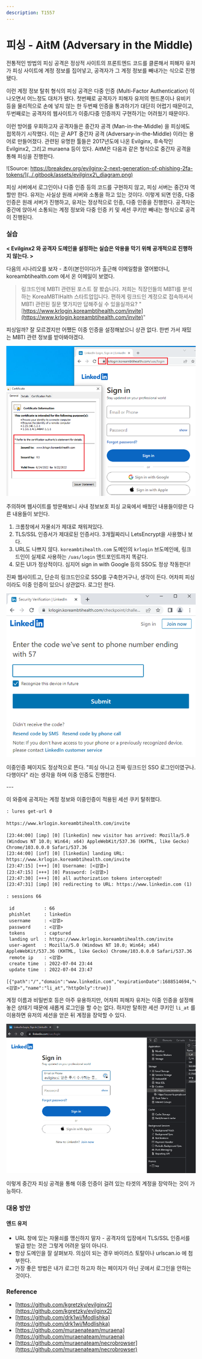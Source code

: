 ```yaml
---
description: T1557
---
```


# 피싱 - AitM (Adversary in the Middle)

전통적인 방법의 피싱 공격은 정상적 사이트의 프론트엔드 코드를 클론해서 피해자 유저가 피싱 사이트에 계정 정보를 집어넣고, 공격자가 그 계정 정보를 빼내가는 식으로 진행됐다.

이런 계정 정보 탈취 형식의 피싱 공격은 다중 인증 (Multi-Factor Authentication) 이 나오면서 어느정도 대처가 됐다. 첫번째로 공격자가 피해자 유저의 핸드폰이나 유비키 등을 물리적으로 손에 넣지 않는 한 두번째 인증을 통과하기가 대단히 어렵기 때문이고, 두번째로는 공격자의 웹사이트가 이중/다중 인증까지 구현하기는 어려웠기 때문이다.

이런 방어를 우회하고자 공격자들은 중간자 공격 (Man-in-the-Middle) 을 피싱에도 접목하기 시작했다. 이는 곧 APT 중간자 공격 (Adversary-in-the-Middle) 이라는 용어로 만들어졌다. 관련된 유명한 툴들은 2017년도에 나온 Evilginx, 후속작인 Evilginx2, 그리고 muraena 등이 있다. AitM은 다음과 같은 형식으로 중간자 공격을 통해 피싱을 진행한다.

![Source: https://breakdev.org/evilginx-2-next-generation-of-phishing-2fa-tokens/](../.gitbook/assets/evilginx2\_diagram.png)

피싱 서버에서 로그인이나 다중 인증 등의 코드를 구현하지 않고, 피싱 서버는 중간자 역할만 한다. 유저는 사실상 원래 서버와 소통을 하고 있는 것이다. 이렇게 되면 인증, 다중인증은 원래 서버가 진행하고, 유저는 정상적으로 인증, 다중 인증을 진행한다. 공격자는 중간에 앉아서 소통되는 계정 정보와 다중 인증 키 및 세션 쿠키만 빼내는 형식으로 공격이 진행된다.

### 실습

**< Evilginx2 와 공격자 도메인을 설정하는 실습은 악용을 막기 위해 공개적으로 진행하지 않는다. >**

다음의 시나리오를 보자 - 초이(본인이다)가 출근해 이메일함을 열어봤더니, koreambtihealth.com 에서 온 이메일이 보였다.

> 링크드인에 MBTI 관련된 포스트 잘 봤습니다. 저희는 직장인들의 MBTI를 분석하는 KoreaMBTIHalth 스타트업입니다. 편하게 링크드인 계정으로 접속하셔서 MBTI 관련된 질문 몇가지만 답해주실 수 있을실까요? "[https://www.krlogin.koreambtihealth.com/invite](https://www.krlogin.koreambtihealth.com/invite)"

피싱일까? 잘 모르겠지만 어쨌든 이중 인증을 설정해놨으니 상관 없다. 한번 가서 재밌는 MBTI 관련 정보를 받아봐야겠다.

![](../.gitbook/assets/evilginx-hmm.png)

주의하며 웹사이트를 방문해보니 사내 정보보호 피싱 교육에서 배웠던 내용들이랑은 다른 내용들이 보인다.

1. 크롬창에서 자물쇠가 제대로 채워져있다.
2. TLS/SSL 인증서가 제대로된 인증서다. 3개월짜리니 LetsEncrypt을 사용했나 보다.
3. URL도 나쁘지 않다. `koreambtihealth.com` 도메인의 `krlogin` 브도메인에, 링크드인이 실제로 사용하는 `/uas/login` 엔드포인트까지 똑같다.
4. 모든 UI가 정상적이다. 심지어 sign in with Google 등의 SSO도 정상 작동한다!

진짜 웹사이트고, 단순히 링크드인으로 SSO를 구축한거구나, 생각이 든다. 어차피 피싱이라도 이중 인증이 있으니 상관없다. 로그인 한다.

![](<../.gitbook/assets/image (129).png>)

이중인증 페이지도 정상적으로 뜬다. "피싱 아니고 진짜 링크드인 SSO 로그인이였구나. 다행이다" 라는 생각을 하며 이중 인증도 진행한다.

\---

이 와중에 공격자는 계정 정보와 이중인증이 적용된 세션 쿠키 탈취했다.

```
: lures get-url 0

https://www.krlogin.koreambtihealth.com/invite

[23:44:00] [imp] [0] [linkedin] new visitor has arrived: Mozilla/5.0 (Windows NT 10.0; Win64; x64) AppleWebKit/537.36 (KHTML, like Gecko) Chrome/103.0.0.0 Safari/537.36
[23:44:00] [inf] [0] [linkedin] landing URL: https://www.krlogin.koreambtihealth.com/invite
[23:47:15] [+++] [0] Username: [<검열>]
[23:47:15] [+++] [0] Password: [<검열>]
[23:47:30] [+++] [0] all authorization tokens intercepted!
[23:47:31] [imp] [0] redirecting to URL: https://www.linkedin.com (1)

: sessions 66

 id           : 66
 phishlet     : linkedin
 username     : <검열>
 password     : <검열>
 tokens       : captured
 landing url  : https://www.krlogin.koreambtihealth.com/invite
 user-agent   : Mozilla/5.0 (Windows NT 10.0; Win64; x64) AppleWebKit/537.36 (KHTML, like Gecko) Chrome/103.0.0.0 Safari/537.36
 remote ip    : <검열>
 create time  : 2022-07-04 23:44
 update time  : 2022-07-04 23:47

[{"path":"/","domain":"www.linkedin.com","expirationDate":1688514694,"value":"<검열>","name":"li_at","httpOnly":true}]
```

계정 이름과 비밀번호 등은 아주 유용하지만, 어차피 피해자 유저는 이중 인증을 설정해놓은 상태기 때문에 새롭게 로그인을 할 수는 없다. 하지만 탈취한 세션 쿠키인 `li_at` 를 이용하면 유저의 세션을 얻은 뒤 계정을 장악할 수 있다.

![](../.gitbook/assets/evilginx-demo.gif)

이렇게 중간자 피싱 공격을 통해 이중 인증이 걸려 있는 타겟의 계정을 장악하는 것이 가능하다.

### 대응 방안

#### 엔드 유저

* URL 창에 있는 자물쇠를 맹신하지 말자 - 공격자의 입장에서 TLS/SSL 인증서를 발급 받는 것은 그렇게 어려운 일이 아니다.
* 항상 도메인을 잘 살펴보자. 의심이 되는 경우 바이러스 토탈이나 urlscan.io 에 첨부한다.
* 가장 좋은 방법은 내가 로그인 하고자 하는 페이지가 아닌 곳에서 로그인을 안하는 것이다.

### Reference

* [https://github.com/kgretzky/evilginx2](https://github.com/kgretzky/evilginx2)
* [https://github.com/drk1wi/Modlishka](https://github.com/drk1wi/Modlishka)
* [https://github.com/muraenateam/muraena](https://github.com/muraenateam/muraena)
* [https://github.com/muraenateam/necrobrowser](https://github.com/muraenateam/necrobrowser)
